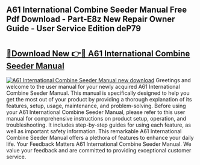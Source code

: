## A61 International Combine Seeder Manual Free Pdf Download - Part-E8z New Repair Owner Guide - User Service Edition deP79

# <h2><a href="http://bc97071.oget.top/?id=A61+International+Combine+Seeder+Manual">🔗Download New 👉🔴 A61 International Combine Seeder Manual</a></h2>

[![A61 International Combine Seeder Manual new download](https://i.imgur.com/5g1atiW.png)](http://bc97071.oget.top/?id=A61+International+Combine+Seeder+Manual)
Greetings and welcome to the user manual for your newly acquired A61 International Combine Seeder Manual. This manual is specifically designed to help you get the most out of your product by providing a thorough explanation of its features, setup, usage, maintenance, and problem-solving. Before using your A61 International Combine Seeder Manual, please refer to this user manual for comprehensive instructions on product setup, operation, and troubleshooting. It includes step-by-step guides for using each feature, as well as important safety information. This remarkable A61 International Combine Seeder Manual offers a plethora of features to enhance your daily life. Your Feedback Matters A61 International Combine Seeder Manual. We value your feedback and are committed to providing exceptional customer service.
